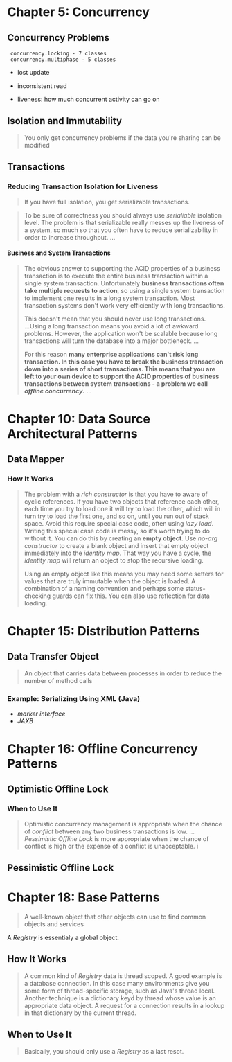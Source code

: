 # Chapter 5: Concurrency
## Concurrency Problems
```
 concurrency.locking - 7 classes
 concurrency.multiphase - 5 classes
```
* lost update
* inconsistent read

* liveness: how much concurrent activity can go on
## Isolation and Immutability
> You only get concurrency problems if the data you're sharing can be modified

## Transactions
### Reducing Transaction Isolation for Liveness
> If you have full isolation, you get serializable transactions.

> To be sure of correctness you should always use *serialiable* isolation level. The problem is that serializable really messes up the liveness of a system, so much so that you often have to reduce serializability in order to increase throughput. ...

#### Business and System Transactions

> The obvious answer to supporting the ACID properties of a business transaction is to execute the entire business transaction within a single system transaction. Unfortunately **business transactions often take multiple requests to action**, so using a single system transaction to implement one results in a long system transaction. Most transaction systems don't work very efficiently with long transactions.
> 
> This doesn't mean that you should never use long transactions. ...Using a long transaction means you avoid a lot of awkward problems. However, the application won't be scalable because long transactions will turn the database into a major bottleneck. ...
>
> For this reason **many enterprise applications can't risk long transaction. In this case you have to break the business transaction down into a series of short transactions. This means that you are left to your own device to support the ACID properties of business transactions between system transactions - a problem we call *offline concurrency*.** ... 

# Chapter 10: Data Source Architectural Patterns
## Data Mapper
### How It Works
> The problem with a *rich constructor* is that you have to aware of cyclic references. If you have two objects that reference each other, each time you try to load one it will try to load the other, which will in turn try to load the first one, and so on, until you run out of stack space.  Avoid this require special case code, often using *lazy load*. Writing this special case code is messy, so it's worth trying to do without it. You can do this by creating an **empty object**. Use *no-arg constructor* to create a blank object and insert that empty object immediately into the *identity map*. That way you have a cycle, the *identity map* will return an object to stop the recursive loading.
>
> Using an empty object like this means you may need some setters for values that are truly immutable when the object is loaded. A combination of a naming convention and perhaps some status-checking guards can fix this. You can also use reflection for data loading.

# Chapter 15: Distribution Patterns
## Data Transfer Object
> An object that carries data between processes in order to reduce the number of method calls

### Example: Serializing Using XML (Java)
* *marker interface*
* *JAXB*

# Chapter 16: Offline Concurrency Patterns
## Optimistic Offline Lock
### When to Use It
> Optimistic concurrency management is appropriate when the chance of *conflict* between any two business transactions is low. ... *Pessimistic Offline Lock* is more appropriate when the chance of conflict is high or the expense of a conflict is unacceptable.
i
## Pessimistic Offline Lock

# Chapter 18: Base Patterns
> A well-known object that other objects can use to find common objects and services

A *Registry* is essentialy a global object.
## How It Works
> A common kind of *Registry* data is thread scoped. A good example is a database connection. In this case many environments give you some form of thread-specific storage, such as Java's thread local. Another technique is a dictionary keyd by thread whose value is an appropriate data object. A request for a connection results in a lookup in that dictionary by the current thread.

## When to Use It
> Basically, you should only use a *Registry* as a last resot.
